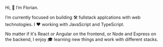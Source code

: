 Hi, 👋 I’m Florian.

I’m currently focused on building 🛠️ fullstack applcations with web technologies. I :hearts: working with JavaScript and TypeScript.

No matter if it's React or Angular on the frontend, or Node and Express on the backend, I enjoy 🎓 learning new things and work with different stacks.

